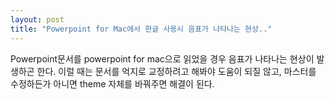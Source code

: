 ```yaml
---
layout: post
title: "Powerpoint for Mac에서 한글 사용시 음표가 나타나는 현상.."
---
```


Powerpoint문서를 powerpoint for mac으로 읽었을 경우 음표가 나타나는 현상이 발생하곤 한다.
이럴 때는 문서를 억지로 교정하려고 해봐야 도움이 되질 않고, 마스터를 수정하든가 아니면 theme 자체를 바꿔주면 해결이 된다.


